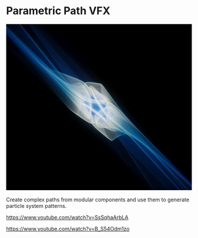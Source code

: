 # Parametric Path VFX
![Example](https://raw.githubusercontent.com/IxxyXR/ParametricPaths-VFX/master/Screenshots/example.png "Example")

Create complex paths from modular components and use them to generate particle system patterns. 

https://www.youtube.com/watch?v=SsSqhaArbLA

https://www.youtube.com/watch?v=B_S54Odm1zo
